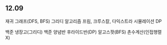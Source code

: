 ## 12.09
재귀
그래프(DFS, BFS)
그리디 알고리즘
프림, 크루스칼, 다익스트라
시뮬레이션
DP


백준 냉장고(그리디)
백준 양념반 후라이드반(DP)
알고스팟(BFS)
촌수계산(인접행렬X)
